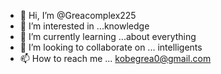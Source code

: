- 👋 Hi, I’m @Greacomplex225
- 👀 I’m interested in ...knowledge 
- 🌱 I’m currently learning ...about everything
- 💞️ I’m looking to collaborate on ... intelligents 
- 📫 How to reach me ... kobegrea0@gmail.com

<!---
Greacomplex225/Greacomplex225 is a ✨ special ✨ repository because its `README.md` (this file) appears on your GitHub profile.
You can click the Preview link to take a look at your changes.
--->
